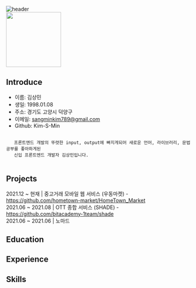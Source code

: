 ![header](https://capsule-render.vercel.app/api?type=wave&color=auto&height=300&section=header&text=capsule%20render&fontSize=90)</br>
<img src="https://user-images.githubusercontent.com/79624406/150952276-57bbc9b6-3d56-4eef-bfe5-c6d31247e0e9.jpg" width="150"/>

## Introduce
+ 이름: 김상민
+ 생일: 1998.01.08
+ 주소: 경기도 고양시 덕양구
+ 이메일: sangminkim789@gmail.com
+ Github: Kim-S-Min
<pre>
<code>
   프론트엔드 개발의 뚜렷한 input, output에 빠지게되어 새로운 언어, 라이브러리, 문법 공부를 좋아하게된
   신입 프론트엔드 개발자 김상민입니다.
</code>
</pre>
## Projects
2021.12 ~ 현재 | 중고거래 모바일 웹 서비스 (우동마켓) - https://github.com/hometown-market/HomeTown_Market  
2021.06 ~ 2021.08 | OTT 종합 서비스 (SHADE) - https://github.com/bitacademy-1team/shade  
2021.06 ~ 2021.06 | 노마드 

## Education

## Experience

## Skills
